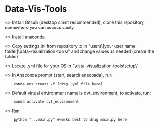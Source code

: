 # Data-Vis-Tools
<> Install Github (desktop client recommended), clone this repository somewhere you can access easily

<> Install [anaconda](https://docs.anaconda.com/anaconda/install/)

<> Copy settings.ini from repository to in "users\\[your user name folder]\\data-visualization-tools\\" and change values as needed (create the folder)

<> Locate .yml file for your OS in "\\data-visualization-tools\\setup\\"

<> In Anaconda prompt (start, search anaconda), run

        conda env create -f [drag .yml file here]

<> Default virtual environment name is dvt_environment, to activate, run:

        conda activate dvt_environment

<> Run

        python "...main.py" #works best to drag main.py here
